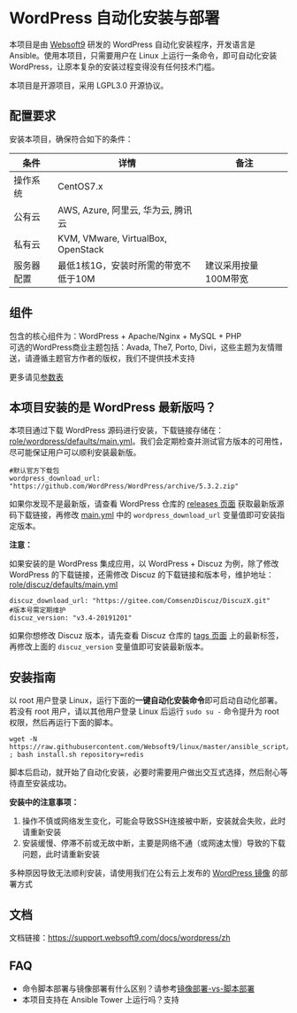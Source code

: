 # WordPress 自动化安装与部署

本项目是由 [Websoft9](http://www.websoft9.com) 研发的 WordPress 自动化安装程序，开发语言是 Ansible。使用本项目，只需要用户在 Linux 上运行一条命令，即可自动化安装 WordPress，让原本复杂的安装过程变得没有任何技术门槛。  

本项目是开源项目，采用 LGPL3.0 开源协议。

## 配置要求

安装本项目，确保符合如下的条件：

| 条件       | 详情                                  | 备注                 |
| ---------- | ------------------------------------- | -------------------- |
| 操作系统   | CentOS7.x |                      |
| 公有云     | AWS, Azure, 阿里云, 华为云, 腾讯云    |                      |
| 私有云     | KVM, VMware, VirtualBox, OpenStack    |                      |
| 服务器配置 | 最低1核1G，安装时所需的带宽不低于10M  | 建议采用按量100M带宽 |

## 组件

包含的核心组件为：WordPress + Apache/Nginx + MySQL + PHP  
可选的WordPress商业主题包括：Avada, The7, Porto, Divi，这些主题为友情赠送，请遵循主题官方作者的版权，我们不提供技术支持

更多请见[参数表](/docs/zh/stack-components.md)

## 本项目安装的是 WordPress 最新版吗？

本项目通过下载 WordPress 源码进行安装，下载链接存储在：[role/wordpress/defaults/main.yml](/roles/wordpress/defaults/main.yml)。我们会定期检查并测试官方版本的可用性，尽可能保证用户可以顺利安装最新版。

```
#默认官方下载包
wordpress_download_url: "https://github.com/WordPress/WordPress/archive/5.3.2.zip"

```

如果你发现不是最新版，请查看 WordPress 仓库的 [releases 页面](https://gitee.com/ComsenzDiscuz/DiscuzX/releases) 获取最新版源码下载链接，再修改 [main.yml](/roles/wordpress/defaults/main.yml) 中的 `wordpress_download_url` 变量值即可安装指定版本。

**注意：**

如果安装的是 WordPress 集成应用，以 WordPress + Discuz 为例，除了修改 WordPress 的下载链接，还需修改 Discuz 的下载链接和版本号，维护地址：[role/discuz/defaults/main.yml](/roles/discuz/defaults/main.yml)

```
discuz_download_url: "https://gitee.com/ComsenzDiscuz/DiscuzX.git"
#版本号需定期维护
discuz_version: "v3.4-20191201" 
```

如果你想修改 Discuz 版本，请先查看 Discuz 仓库的 [tags 页面](https://gitee.com/ComsenzDiscuz/DiscuzX/tags) 上的最新标签，再修改上面的 `discuz_version` 变量值即可安装最新版本。

## 安装指南

以 root 用户登录 Linux，运行下面的**一键自动化安装命令**即可启动自动化部署。若没有 root 用户，请以其他用户登录 Linux 后运行 `sudo su -` 命令提升为 root 权限，然后再运行下面的脚本。

   ```
   wget -N https://raw.githubusercontent.com/Websoft9/linux/master/ansible_script/install.sh ; bash install.sh repository=redis
   ```

 脚本后启动，就开始了自动化安装，必要时需要用户做出交互式选择，然后耐心等待直至安装成功。

 **安装中的注意事项：**  

 1. 操作不慎或网络发生变化，可能会导致SSH连接被中断，安装就会失败，此时请重新安装
 2. 安装缓慢、停滞不前或无故中断，主要是网络不通（或网速太慢）导致的下载问题，此时请重新安装

多种原因导致无法顺利安装，请使用我们在公有云上发布的 [WordPress 镜像](https://apps.websoft9.com/wordpress) 的部署方式


## 文档

文档链接：https://support.websoft9.com/docs/wordpress/zh

## FAQ

- 命令脚本部署与镜像部署有什么区别？请参考[镜像部署-vs-脚本部署](https://support.websoft9.com/docs/faq/zh/bz-product.html#镜像部署-vs-脚本部署)
- 本项目支持在 Ansible Tower 上运行吗？支持
